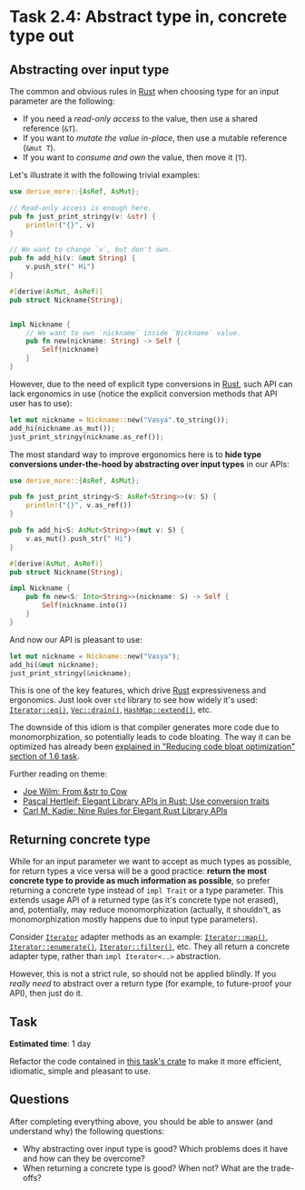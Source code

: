 Task 2.4: Abstract type in, concrete type out
=============================================




## Abstracting over input type

The common and obvious rules in [Rust] when choosing type for an input parameter are the following:
- If you need a _read-only access_ to the value, then use a shared reference (`&T`).
- If you want to _mutate the value in-place_, then use a mutable reference (`&mut T`).
- If you want to _consume and own_ the value, then move it (`T`).

Let's illustrate it with the following trivial examples:
```rust
use derive_more::{AsRef, AsMut};

// Read-only access is enough here.
pub fn just_print_stringy(v: &str) {
    println!("{}", v)
}

// We want to change `v`, but don't own.
pub fn add_hi(v: &mut String) {
    v.push_str(" Hi")
}

#[derive(AsMut, AsRef)]
pub struct Nickname(String);


impl Nickname {
    // We want to own `nickname` inside `Nickname` value. 
    pub fn new(nickname: String) -> Self {
        Self(nickname)
    }
}
```
However, due to the need of explicit type conversions in [Rust], such API can lack ergonomics in use (notice the explicit conversion methods that API user has to use):
```rust
let mut nickname = Nickname::new("Vasya".to_string());
add_hi(nickname.as_mut());
just_print_stringy(nickname.as_ref());
```

The most standard way to improve ergonomics here is to __hide type conversions under-the-hood by abstracting over input types__ in our APIs:
```rust
use derive_more::{AsRef, AsMut};

pub fn just_print_stringy<S: AsRef<String>>(v: S) {
    println!("{}", v.as_ref())
}

pub fn add_hi<S: AsMut<String>>(mut v: S) {
    v.as_mut().push_str(" Hi")
}

#[derive(AsMut, AsRef)]
pub struct Nickname(String);

impl Nickname {
    pub fn new<S: Into<String>>(nickname: S) -> Self {
        Self(nickname.into())
    }
}

```
And now our API is pleasant to use:
```rust
let mut nickname = Nickname::new("Vasya");
add_hi(&mut nickname);
just_print_stringy(&nickname);
```

This is one of the key features, which drive [Rust] expressiveness and ergonomics. Just look over `std` library to see how widely it's used: [`Iterator::eq()`][1], [`Vec::drain()`][2], [`HashMap::extend()`][3], etc.

The downside of this idiom is that compiler generates more code due to monomorphization, so potentially leads to code bloating. The way it can be optimized has already been [explained in "Reducing code bloat optimization" section of 1.6 task][6].

Further reading on theme:
- [Joe Wilm: From &str to Cow][4]
- [Pascal Hertleif: Elegant Library APIs in Rust: Use conversion traits][5]
- [Carl M. Kadie: Nine Rules for Elegant Rust Library APIs][10]




## Returning concrete type

While for an input parameter we want to accept as much types as possible, for return types a vice versa will be a good practice: __return the most concrete type to provide as much information as possible__, so prefer returning a concrete type instead of `impl Trait` or a type parameter. This extends usage API of a returned type (as it's concrete type not erased), and, potentially, may reduce monomorphization (actually, it shouldn't, as monomorphization mostly happens due to input type parameters).

Consider [`Iterator`] adapter methods as an example: [`Iterator::map()`][7], [`Iterator::enumerate()`][8], [`Iterator::filter()`][9], etc. They all return a concrete adapter type, rather than `impl Iterator<..>` abstraction.

However, this is not a strict rule, so should not be applied blindly. If you _really need_ to abstract over a return type (for example, to future-proof your API), then just do it.




## Task

__Estimated time__: 1 day




Refactor the code contained in [this task's crate](src/main.rs) to make it more efficient, idiomatic, simple and pleasant to use.




## Questions

After completing everything above, you should be able to answer (and understand why) the following questions:
- Why abstracting over input type is good? Which problems does it have and how can they be overcome?
- When returning a concrete type is good? When not? What are the trade-offs?




[`Iterator`]: https://doc.rust-lang.org/std/iter/trait.Iterator.html
[Rust]: https://www.rust-lang.org

[1]: https://doc.rust-lang.org/std/iter/trait.Iterator.html#method.eq
[2]: https://doc.rust-lang.org/std/vec/struct.Vec.html#method.drain
[3]: https://doc.rust-lang.org/std/collections/struct.HashSet.html#method.extend
[4]: https://jwilm.io/blog/from-str-to-cow
[5]: https://deterministic.space/elegant-apis-in-rust.html#use-conversion-traits
[6]: ../../1_concepts/1_6_dispatch#reducing-code-bloat-optimization
[7]: https://doc.rust-lang.org/std/iter/trait.Iterator.html#method.map
[8]: https://doc.rust-lang.org/std/iter/trait.Iterator.html#method.enumerate
[9]: https://doc.rust-lang.org/std/iter/trait.Iterator.html#method.filter
[10]: https://towardsdatascience.com/nine-rules-for-elegant-rust-library-apis-9b986a465247
